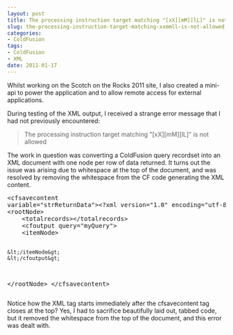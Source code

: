 ```yaml
---
layout: post
title: The processing instruction target matching "[xX][mM][lL]" is not allowed
slug: the-processing-instruction-target-matching-xxmmll-is-not-allowed
categories:
- ColdFusion
tags:
- ColdFusion
- XML
date: 2011-01-17
---
```

<p>Whilst working on the Scotch on the Rocks 2011 site, I also created a mini-api to power the application and to allow remote access for external applications.</p>
<p>During testing of the XML output, I received a strange error message that I had not previously encountered:</p>
<blockquote><p>The processing instruction target matching "[xX][mM][lL]" is not allowed</p></blockquote>
<p>The work in question was converting a ColdFusion query recordset into an XML document with one node per row of data returned. It turns out the issue was arising due to whitespace at the top of the document, and was resolved by removing the whitespace from the CF code generating the XML content.</p>
<pre name="code" class="java">
&lt;cfsavecontent
variable="strReturnData"&gt;&lt;?xml version="1.0" encoding="utf-8"?&gt;
&lt;rootNode&gt;
	&lt;totalrecords&gt;&lt;/totalrecords&gt;
	&lt;cfoutput query="myQuery"&gt;
	&lt;itemNode&gt;

	&lt;/itemNode&gt;
    &lt;/cfoutput&gt;
&lt;/rootNode&gt;
&lt;/cfsavecontent&gt;
</pre>
<p>Notice how the XML tag starts immediately after the cfsavecontent tag closes at the top? Yes, I had to sacrifice beautifully laid out, tabbed code, but it removed the whitespace from the top of the document, and this error was dealt with.</p>
